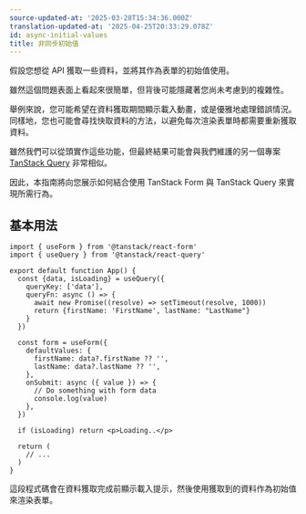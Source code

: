 ```yaml
---
source-updated-at: '2025-03-28T15:34:36.000Z'
translation-updated-at: '2025-04-25T20:33:29.078Z'
id: async-initial-values
title: 非同步初始值
---
```


假設您想從 API 獲取一些資料，並將其作為表單的初始值使用。

雖然這個問題表面上看起來很簡單，但背後可能隱藏著您尚未考慮到的複雜性。

舉例來說，您可能希望在資料獲取期間顯示載入動畫，或是優雅地處理錯誤情況。同樣地，您也可能會尋找快取資料的方法，以避免每次渲染表單時都需要重新獲取資料。

雖然我們可以從頭實作這些功能，但最終結果可能會與我們維護的另一個專案 [TanStack Query](https://tanstack.com/query) 非常相似。

因此，本指南將向您展示如何結合使用 TanStack Form 與 TanStack Query 來實現所需行為。

## 基本用法

```tsx
import { useForm } from '@tanstack/react-form'
import { useQuery } from '@tanstack/react-query'

export default function App() {
  const {data, isLoading} = useQuery({
    queryKey: ['data'],
    queryFn: async () => {
      await new Promise((resolve) => setTimeout(resolve, 1000))
      return {firstName: 'FirstName', lastName: "LastName"}
    }
  })

  const form = useForm({
    defaultValues: {
      firstName: data?.firstName ?? '',
      lastName: data?.lastName ?? '',
    },
    onSubmit: async ({ value }) => {
      // Do something with form data
      console.log(value)
    },
  })

  if (isLoading) return <p>Loading..</p>

  return (
    // ...
  )
}
```

這段程式碼會在資料獲取完成前顯示載入提示，然後使用獲取到的資料作為初始值來渲染表單。
